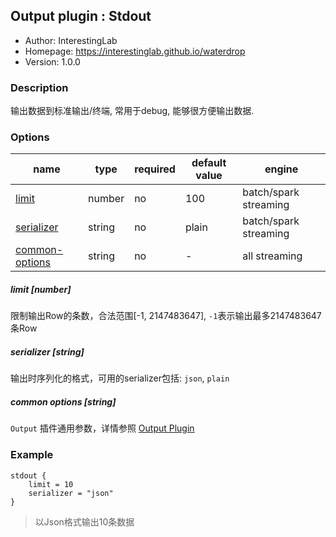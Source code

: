 ## Output plugin : Stdout

* Author: InterestingLab
* Homepage: https://interestinglab.github.io/waterdrop
* Version: 1.0.0

### Description

输出数据到标准输出/终端, 常用于debug, 能够很方便输出数据.

### Options

| name | type | required | default value | engine |
| --- | --- | --- | --- | --- |
| [limit](#limit-number) | number | no | 100 | batch/spark streaming |
| [serializer](#serializer-string) | string | no | plain | batch/spark streaming |
| [common-options](#common-options-string)| string | no | - | all streaming |

##### limit [number]

限制输出Row的条数，合法范围[-1, 2147483647], `-1`表示输出最多2147483647条Row

##### serializer [string]

输出时序列化的格式，可用的serializer包括: `json`, `plain`

##### common options [string]

`Output` 插件通用参数，详情参照 [Output Plugin](/zh-cn/configuration/output-plugin)


### Example

```
stdout {
    limit = 10
    serializer = "json"
}
```

> 以Json格式输出10条数据
